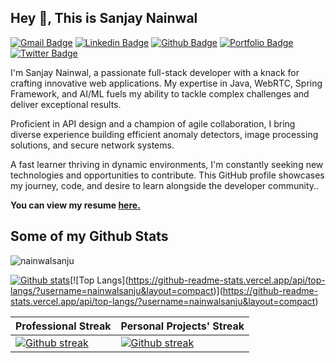## Hey 👋, This is Sanjay Nainwal
[![Gmail Badge](https://img.shields.io/badge/-sanjaynainwal129@gmail.com-c14438?style=flat&logo=Gmail&logoColor=white&link=mailto:sanjaynainwal129@gmail.com)](mailto:sanjaynainwal129@gmail.com) 
[![Linkedin Badge](https://img.shields.io/badge/-sanjaynainwal-0072b1?style=flat&logo=Linkedin&logoColor=white&link=https://www.linkedin.com/in/sanjay-nainwal/)](https://www.linkedin.com/in/sanjay-nainwal/) 
[![Github Badge](https://img.shields.io/badge/-nainwalsanju-grey?style=flat&logo=github&logoColor=white&link=https://github.com/nainwalsanju/)](https://www.github.com/nainwalsanju/) 
[![Portfolio Badge](https://img.shields.io/badge/portfolio-web-blue?style=flat&link=https://sanjaynainwal.vercel.app//)](https://sanjaynainwal.vercel.app/) 
[![Twitter Badge](https://img.shields.io/badge/-sanjay__nainwal-00acee?style=flat&logo=twitter&logoColor=white&link=https://twitter.com/sanjay__nainwal/)](https://www.twitter.com/sanjay__nainwal/)
<!--[![Typing SVG](https://readme-typing-svg.herokuapp.com?font=comfortaa&color=%23F77B93&size=25&height=40&lines=Nice+to+e-meet+you!;I'm+a+Software+Engineer;%3F)](https://git.io/typing-svg)-->
<!--
<p align="left">
  <img src="https://quotes-github-readme.vercel.app/api?type=horizontal&theme=light)](https://github.com/piyushsuthar/github-readme-quotes" />
</p>
-->

<p align='left'>I'm Sanjay Nainwal, a passionate full-stack developer with a knack for crafting innovative web applications. My expertise in Java, WebRTC, Spring Framework, and AI/ML fuels my ability to tackle complex challenges and deliver exceptional results.

Proficient in API design and a champion of agile collaboration, I bring diverse experience building efficient anomaly detectors, image processing solutions, and secure network systems.

A fast learner thriving in dynamic environments, I'm constantly seeking new technologies and opportunities to contribute. This GitHub profile showcases my journey, code, and desire to learn alongside the developer community..</p><p align='left'><b> You can view my resume <a href='https://drive.google.com/file/d/1AIhB9Z-9HLpNnJ-_KLyGn-co6o4wzw1E/view' target=_blank rel="noopener noreferrer"><u>here</u>.</a></b></p>

## Some of my Github Stats
<p align=left> <img src=https://komarev.com/ghpvc/?username=nainwalsanju alt=nainwalsanju /> </p>

[![Github stats](https://github-readme-stats.vercel.app/api?username=nainwalsanju&show_icons=true&include_all_commits=true)]([https://github.com/nainwalsanju/github-readme-stats](https://github-readme-stats.vercel.app/api?username=nainwalsanju&show_icons=true&include_all_commits=true))[![Top Langs](https://github-readme-stats.vercel.app/api/top-langs/?username=nainwalsanju&layout=compact)](https://github-readme-stats.vercel.app/api/top-langs/?username=nainwalsanju&layout=compact)


| Professional Streak                             | Personal Projects' Streak                           |
|-------------------------------------------------|-----------------------------------------------------|
| [![Github streak](https://github-readme-streak-stats.herokuapp.com/?user=sanjaynainwal&layout=compact)](https://github.com/sanjaynainwal/github-readme-stats) | [![Github streak](https://github-readme-streak-stats.herokuapp.com/?user=nainwalsanju&layout=compact)](https://github.com/nainwalsanju/github-readme-stats) |

<!--
### Professional Streak
[![Github streak](https://github-readme-streak-stats.herokuapp.com/?user=sanjaynainwal&layout=compact)]([https://github.com/sanjaynainwal/github-readme-stats](https://github-readme-streak-stats.herokuapp.com/?user=sanjaynainwal&layout=compact))
### Personal Projects' Streak
[![Github streak](https://github-readme-streak-stats.herokuapp.com/?user=nainwalsanju&layout=compact)]([https://github.com/nainwalsanju/github-readme-stats](https://github-readme-streak-stats.herokuapp.com/?user=nainwalsanju&layout=compact))
</br>
[![Top Langs](https://github-readme-stats.vercel.app/api/top-langs/?username=nainwalsanju&layout=compact)](https://github-readme-stats.vercel.app/api/top-langs/?username=nainwalsanju&layout=compact)
-->
